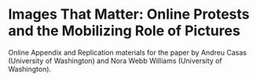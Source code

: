 # Images That Matter: Online Protests and the Mobilizing Role of Pictures
Online Appendix and Replication materials for the paper by Andreu Casas (University of Washington) and Nora Webb Williams (University of Washington).
